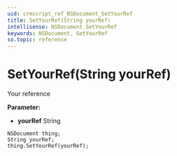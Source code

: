 ```yaml
---
uid: crmscript_ref_NSDocument_SetYourRef
title: SetYourRef(String yourRef)
intellisense: NSDocument.SetYourRef
keywords: NSDocument, GetYourRef
so.topic: reference
---
```


# SetYourRef(String yourRef)

Your reference

**Parameter:** 
* **yourRef** String

```crmscript
NSDocument thing;
String yourRef;
thing.SetYourRef(yourRef);
```

